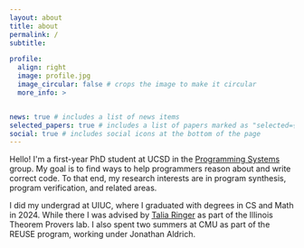 ```yaml
---
layout: about
title: about
permalink: /
subtitle:

profile:
  align: right
  image: profile.jpg
  image_circular: false # crops the image to make it circular
  more_info: >


news: true # includes a list of news items
selected_papers: true # includes a list of papers marked as "selected={true}"
social: true # includes social icons at the bottom of the page
---
```


Hello! I'm a first-year PhD student at UCSD in the [Programming Systems](https://cseweb.ucsd.edu/groups/progsys/) group. 
My goal is to find ways to help programmers reason about and write correct code. 
To that end, my research interests are in program synthesis, program verification, and related areas.


I did my undergrad at UIUC, where I graduated with degrees in CS and Math in 2024.
While there I was advised by [Talia Ringer](https://dependenttyp.es/) as part of the Illinois Theorem Provers lab.
I also spent two summers at CMU as part of the REUSE program, working under Jonathan Aldrich.
